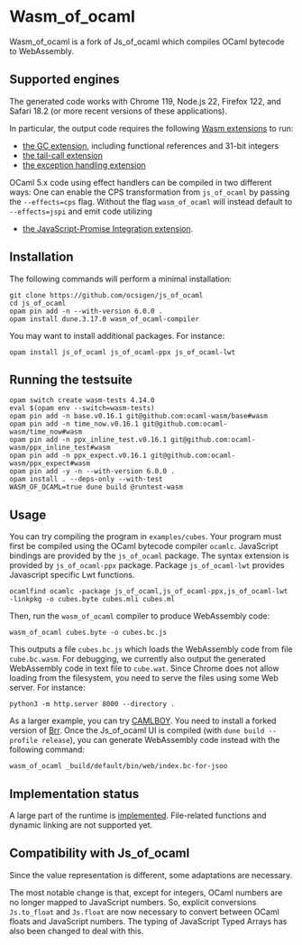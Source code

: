 # Wasm_of_ocaml

Wasm_of_ocaml is a fork of Js_of_ocaml which compiles OCaml bytecode to WebAssembly.

## Supported engines

The generated code works with Chrome 119, Node.js 22, Firefox 122, and Safari 18.2 (or more recent versions of these applications).

In particular, the output code requires the following [Wasm extensions](https://webassembly.org/roadmap/) to run:
- [the GC extension](https://github.com/WebAssembly/gc), including functional references and 31-bit integers
- [the tail-call extension](https://github.com/WebAssembly/tail-call/blob/main/proposals/tail-call/Overview.md)
- [the exception handling extension](https://github.com/WebAssembly/exception-handling/blob/master/proposals/exception-handling/Exceptions.md)

OCaml 5.x code using effect handlers can be compiled in two different ways:
One can enable the CPS transformation from `js_of_ocaml` by passing the
`--effects=cps` flag. Without the flag `wasm_of_ocaml` will instead default to
`--effects=jspi` and emit code utilizing
- [the JavaScript-Promise Integration extension](https://github.com/WebAssembly/js-promise-integration/blob/main/proposals/js-promise-integration/Overview.md).


## Installation

The following commands will perform a minimal installation:
```
git clone https://github.com/ocsigen/js_of_ocaml
cd js_of_ocaml
opam pin add -n --with-version 6.0.0 .
opam install dune.3.17.0 wasm_of_ocaml-compiler
```
You may want to install additional packages. For instance:

```
opam install js_of_ocaml js_of_ocaml-ppx js_of_ocaml-lwt
```

## Running the testsuite

```
opam switch create wasm-tests 4.14.0
eval $(opam env --switch=wasm-tests)
opam pin add -n base.v0.16.1 git@github.com:ocaml-wasm/base#wasm
opam pin add -n time_now.v0.16.1 git@github.com:ocaml-wasm/time_now#wasm
opam pin add -n ppx_inline_test.v0.16.1 git@github.com:ocaml-wasm/ppx_inline_test#wasm
opam pin add -n ppx_expect.v0.16.1 git@github.com:ocaml-wasm/ppx_expect#wasm
opam pin add -y -n --with-version 6.0.0 .
opam install . --deps-only --with-test
WASM_OF_OCAML=true dune build @runtest-wasm
```

## Usage

You can try compiling the program in `examples/cubes`. Your program must first be compiled using the OCaml bytecode compiler `ocamlc`. JavaScript bindings are provided by the `js_of_ocaml` package. The syntax extension is provided by `js_of_ocaml-ppx` package. Package `js_of_ocaml-lwt` provides Javascript specific Lwt functions.

```
ocamlfind ocamlc -package js_of_ocaml,js_of_ocaml-ppx,js_of_ocaml-lwt -linkpkg -o cubes.byte cubes.mli cubes.ml
```

Then, run the `wasm_of_ocaml` compiler to produce WebAssembly code:

```
wasm_of_ocaml cubes.byte -o cubes.bc.js
```

This outputs a file `cubes.bc.js` which loads the WebAssembly code from file `cube.bc.wasm`. For debugging, we currently also output the generated WebAssembly code in text file to `cube.wat`. Since Chrome does not allow loading from the filesystem, you need to serve the files using some Web server. For instance:
```
python3 -m http.server 8000 --directory .
```

As a larger example, you can try [CAMLBOY](https://github.com/linoscope/CAMLBOY). You need to install a forked version of [Brr](https://github.com/ocaml-wasm/brr/tree/wasm). Once the Js_of_ocaml UI is compiled (with `dune build --profile release`), you can generate WebAssembly code instead with the following command:
```
wasm_of_ocaml _build/default/bin/web/index.bc-for-jsoo
```

## Implementation status

A large part of the runtime is [implemented](https://github.com/ocaml-wasm/wasm_of_ocaml/issues/5). File-related functions and dynamic linking are not supported yet.

## Compatibility with Js_of_ocaml

Since the value representation is different, some adaptations are necessary.

The most notable change is that, except for integers, OCaml numbers are no longer mapped to JavaScript numbers. So, explicit conversions `Js.to_float` and `Js.float` are now necessary to convert between OCaml floats and JavaScript numbers. The typing of JavaScript Typed Arrays has also been changed to deal with this.
